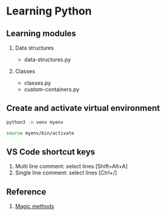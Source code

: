 # Learning Python

## Learning modules
1. Data structures
    - data-structures.py

2. Classes
    - classes.py
    - custom-containers.py


## Create and activate virtual environment
```bash
python3 -m venv myenv

source myenv/bin/activate
```

## VS Code shortcut keys
1. Multi line comment: select lines [Shift+Alt+A]
2. Single line comment: select lines [Ctrl+/]

## Reference
1. [Magic methods](https://rszalski.github.io/magicmethods/)